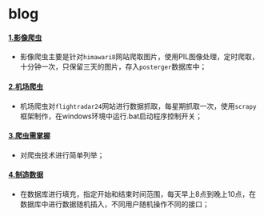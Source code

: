 # blog
#### [1.影像爬虫](https://github.com/kidword/blog/tree/master/%E5%BD%B1%E5%83%8F%E7%88%AC%E5%8F%96)  
- 影像爬虫主要是针对`himawari8`网站爬取图片，使用PIL图像处理，定时爬取，十分钟一次，只保留三天的图片，存入`posterger`数据库中；
 
  
#### [2.机场爬虫](https://github.com/kidword/blog/tree/master/flight%E7%88%AC%E8%99%AB)  

- 机场爬虫对`flightradar24`网站进行数据抓取，每星期抓取一次，使用`scrapy`框架制作，在windows环境中运行.bat启动程序控制开关；  

#### [3.爬虫需掌握](https://github.com/kidword/blog/blob/master/python%E7%88%AC%E8%99%AB%E9%9C%80%E8%A6%81%E6%8E%8C%E6%8F%A1%E7%9F%A5%E8%AF%86%E7%82%B9)  
- 对爬虫技术进行简单列举；

#### [4.制造数据](https://github.com/kidword/blog/tree/master/%E5%81%87%E6%95%B0%E6%8D%AE)  
- 在数据库进行填充，指定开始和结束时间范围，每天早上8点到晚上10点，在数据库中进行数据随机插入，不同用户随机操作不同的接口；
